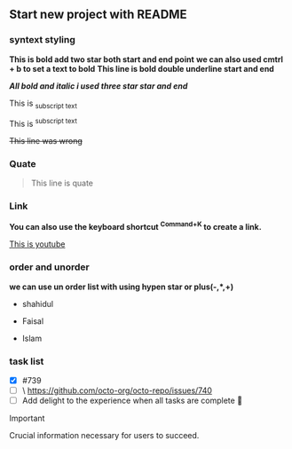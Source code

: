 ## Start new project with README

### syntext styling

**This is bold add two star both start and end point**
**we can also used cmtrl + b to set a text to bold**
__This line is bold double underline start and end__

***All bold and italic i used three star star and end***

This is <sub>subscript text</sub>

This is <sup>subscript text</sup>

~~This line was wrong~~

### Quate

>This line is quate

### Link

**You can also use the keyboard shortcut <sup>Command+K</sup> to create a link.**

[This is youtube](www.youtube.com)

### order and unorder
**we can use un order list with using hypen star or plus(-,*,+)**

- shahidul
* Faisal
+ Islam

### task list

- [x] #739
- [ ] \ https://github.com/octo-org/octo-repo/issues/740
- [ ] Add delight to the experience when all tasks are complete :tada:

> [!IMPORTANT]
> Crucial information necessary for users to succeed.





